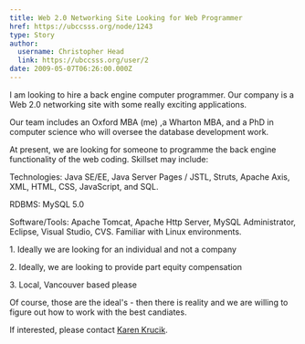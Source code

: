 ```yaml
---
title: Web 2.0 Networking Site Looking for Web Programmer 
href: https://ubccsss.org/node/1243
type: Story
author:
  username: Christopher Head
  link: https://ubccsss.org/user/2
date: 2009-05-07T06:26:00.000Z
---
```


<div class="field field-name-body field-type-text-with-summary field-label-hidden"><div class="field-items"><div class="field-item even"><p>I am looking to hire a back engine computer programmer.  Our company is a Web 2.0 networking site with some really exciting applications.</p>
<p>Our team includes an Oxford MBA (me) ,a Wharton MBA, and a PhD in computer science who will oversee the database development work.</p>
<p>At present, we are looking for someone to programme the back engine functionality of the web coding.  Skillset may include:</p>
<p>Technologies: Java SE/EE, Java Server Pages / JSTL, Struts, Apache Axis, XML, HTML, CSS, JavaScript, and SQL.</p>
<p>RDBMS: MySQL 5.0</p>
<p>Software/Tools: Apache Tomcat, Apache Http Server, MySQL Administrator, Eclipse, Visual Studio, CVS. Familiar with Linux environments.</p>
<p>1. Ideally we are looking for an individual and not a company</p>
<p>2. Ideally, we are looking to provide part equity compensation</p>
<p>3. Local, Vancouver based please</p>
<p>Of course, those are the ideal&apos;s - then there is reality and we are willing to figure out how to work with the best candiates.</p>
<p>If interested, please contact <a href="/cdn-cgi/l/email-protection#553e3427303b7b3e2720363c3e153238343c397b363a38">Karen Krucik</a>.</p>
</div></div></div>    <footer>
          </footer>